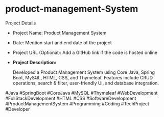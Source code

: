 # product-management-System

Project Details
* Project Name: Product Management System
* Date: Mention start and end date of the project
* Project URL (Optional): Add a GitHub link if the code is hosted online

* **Project Description:**

  Developed a Product Management System using Core Java, Spring Boot, MySQL, HTML, CSS, and Thymeleaf. Features include CRUD operations, search & filter, user-friendly UI, and database integration.


#Java #SpringBoot #CoreJava #MySQL #Thymeleaf #WebDevelopment #FullStackDevelopment #HTML #CSS #SoftwareDevelopment #ProductManagementSystem #Programming #Coding #TechProject #Developer
